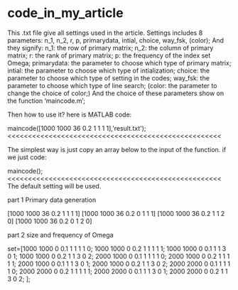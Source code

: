 # code_in_my_article

This .txt file give all settings used in the article.
Settings includes 8 parameters:
    n_1, n_2, r, p, primarydata, intial, choice, way_fsk, (color); 
And they signify: 
    n_1: the row of primary matrix; 
    n_2: the column of primary matrix;
    r: the rank of primary matrix;
    p: the frequency of the index set Omega;
    primarydata: the parameter to choose which type of primary matrix;
    intial: the parameter to choose which type of intialization;
    choice: the parameter to choose which type of setting in the codes;
    way_fsk: the parameter to choose which type of line search;
    (color: the parameter to change the choice of color;)
And the choice of these parameters show on the function ‘maincode.m’;

Then how to use it? here is MATLAB code: 

>>>>>>>>>>>>>>>>>>>>>>>>>>>>>>>>>>>>>>>>>>>>>>>>>>>
maincode([1000 1000 36 0.2 1 1 1 1],'result.txt');
<<<<<<<<<<<<<<<<<<<<<<<<<<<<<<<<<<<<<<<<<<<<<<<<<<<<

The simplest way is just copy an array below to the input of the function.
if  we just code:

>>>>>>>>>>>>>>>>>>>>>>>>>>>>>>>>>>>>>>>>>>>>>>>>>>>>
maincode();
<<<<<<<<<<<<<<<<<<<<<<<<<<<<<<<<<<<<<<<<<<<<<<<<<<<<
The default setting will be used.


part 1 Primary data generation

[1000 1000 36 0.2 1 1 1 1]
[1000 1000 36 0.2 0 1 1 1]
[1000 1000 36 0.2 1 1 2 0]
[1000 1000 36 0.2 0 1 2 0]

part 2 size and frequency of Omega

set=[1000 1000 0 0.1 1 1 1 1 0;
     1000 1000 0 0.2 1 1 1 1 1;
     1000 1000 0 0.1 1 1 3 0 1;
     1000 1000 0 0.2 1 1 3 0 2;
     2000 1000 0 0.1 1 1 1 1 0;
     2000 1000 0 0.2 1 1 1 1 1;
     2000 1000 0 0.1 1 1 3 0 1;
     2000 1000 0 0.2 1 1 3 0 2;
     2000 2000 0 0.1 1 1 1 1 0;
     2000 2000 0 0.2 1 1 1 1 1;
     2000 2000 0 0.1 1 1 3 0 1;
     2000 2000 0 0.2 1 1 3 0 2;
];









